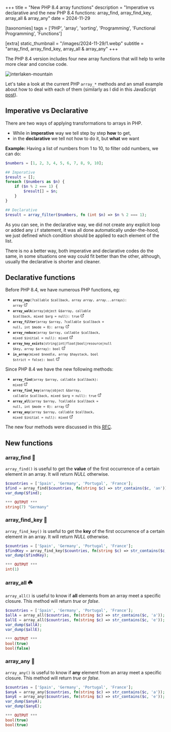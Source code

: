 +++
title = "New PHP 8.4 array functions"
description = "Imperative vs declarative and the new PHP 8.4 functions: array_find, array_find_key, array_all & array_any"
date = 2024-11-29

[taxonomies]
tags = ['PHP', 'array', 'sorting', 'Programming', 'Functional Programming', 'Functions']

[extra]
static_thumbnail = "/images/2024-11-29/1.webp"
subtitle = "array_find, array_find_key, array_all & array_any"
+++

The PHP 8.4 version includes four new array functions that will help to write more clear and concise code.

![interlaken-mountain](/images/2024-11-29/1.webp)

Let's take a look at the current PHP `array_*` methods and an small example about how to deal with each of them (similarly as I did in this JavaScript [post](/functional-programming-in-javascript)).

## Imperative vs Declarative

There are two ways of applying transformations to arrays in PHP.

- While in **imperative** way we tell step by step **how** to get,
- in the **declarative** we tell not how to do it, but **what** we want

**Example:** Having a list of numbers from 1 to 10, to filter odd numbers, we can do:

```php source
$numbers = [1, 2, 3, 4, 5, 6, 7, 8, 9, 10];

## Imperative
$result = [];
foreach ($numbers as $n) {
    if ($n % 2 === 1) {
        $result[] = $n;
    }
}

## Declarative
$result = array_filter($numbers, fn (int $n) => $n % 2 === 1);
```

As you can see, in the declarative way, we did not create any explicit loop or added any `if` statement, it was all done automatically under-the-hood, we just defined which condition should be applied to each element of the list.

There is no a better way, both imperative and declarative codes do the same, in some situations one way could fit better than the other, although, usually the declarative is shorter and cleaner.

## Declarative functions

Before PHP 8.4, we have numerous PHP functions, eg:

- <code><small><b>array_map</b>(?callable $callback, array $array, array ...$arrays): array</small></code> <a href="https://www.php.net/manual/en/function.array-map.php" target="_blank"><svg xmlns="http://www.w3.org/2000/svg" width="12" height="12" viewBox="0 0 24 24" fill="none" stroke="currentColor" stroke-width="2" stroke-linecap="round" stroke-linejoin="round" class="external-link-icon"><path d="M18 13v6a2 2 0 0 1-2 2H5a2 2 0 0 1-2-2V8a2 2 0 0 1 2-2h6"></path><polyline points="15,3 21,3 21,9"></polyline><line x1="10" y1="14" x2="21" y2="3"></line></svg></a>
- <code><small><b>array_walk</b>(array|object &$array, callable $callback, mixed $arg = null): true</small></code> <a href="https://www.php.net/manual/en/function.array-walk.php" target="_blank"><svg xmlns="http://www.w3.org/2000/svg" width="12" height="12" viewBox="0 0 24 24" fill="none" stroke="currentColor" stroke-width="2" stroke-linecap="round" stroke-linejoin="round" class="external-link-icon"><path d="M18 13v6a2 2 0 0 1-2 2H5a2 2 0 0 1-2-2V8a2 2 0 0 1 2-2h6"></path><polyline points="15,3 21,3 21,9"></polyline><line x1="10" y1="14" x2="21" y2="3"></line></svg></a>
- <code><small><b>array_filter</b>(array $array, ?callable $callback = null, int $mode = 0): array</small></code> <a href="https://www.php.net/manual/en/function.array-filter.php" target="_blank"><svg xmlns="http://www.w3.org/2000/svg" width="12" height="12" viewBox="0 0 24 24" fill="none" stroke="currentColor" stroke-width="2" stroke-linecap="round" stroke-linejoin="round" class="external-link-icon"><path d="M18 13v6a2 2 0 0 1-2 2H5a2 2 0 0 1-2-2V8a2 2 0 0 1 2-2h6"></path><polyline points="15,3 21,3 21,9"></polyline><line x1="10" y1="14" x2="21" y2="3"></line></svg></a>
- <code><small><b>array_reduce</b>(array $array, callable $callback, mixed $initial = null): mixed</small></code> <a href="https://www.php.net/manual/en/function.array-reduce.php" target="_blank"><svg xmlns="http://www.w3.org/2000/svg" width="12" height="12" viewBox="0 0 24 24" fill="none" stroke="currentColor" stroke-width="2" stroke-linecap="round" stroke-linejoin="round" class="external-link-icon"><path d="M18 13v6a2 2 0 0 1-2 2H5a2 2 0 0 1-2-2V8a2 2 0 0 1 2-2h6"></path><polyline points="15,3 21,3 21,9"></polyline><line x1="10" y1="14" x2="21" y2="3"></line></svg></a>
- <code><small><b>array_key_exists</b>(string|int|float|bool|resource|null $key, array $array): bool</small></code> <a href="https://www.php.net/manual/en/function.array-key-exists.php" target="_blank"><svg xmlns="http://www.w3.org/2000/svg" width="12" height="12" viewBox="0 0 24 24" fill="none" stroke="currentColor" stroke-width="2" stroke-linecap="round" stroke-linejoin="round" class="external-link-icon"><path d="M18 13v6a2 2 0 0 1-2 2H5a2 2 0 0 1-2-2V8a2 2 0 0 1 2-2h6"></path><polyline points="15,3 21,3 21,9"></polyline><line x1="10" y1="14" x2="21" y2="3"></line></svg></a>
- <code><small><b>in_array</b>(mixed $needle, array $haystack, bool $strict = false): bool</small></code> <a href="https://www.php.net/manual/en/function.in-array.php" target="_blank"><svg xmlns="http://www.w3.org/2000/svg" width="12" height="12" viewBox="0 0 24 24" fill="none" stroke="currentColor" stroke-width="2" stroke-linecap="round" stroke-linejoin="round" class="external-link-icon"><path d="M18 13v6a2 2 0 0 1-2 2H5a2 2 0 0 1-2-2V8a2 2 0 0 1 2-2h6"></path><polyline points="15,3 21,3 21,9"></polyline><line x1="10" y1="14" x2="21" y2="3"></line></svg></a>

Since PHP 8.4 we have the new following methods:

- <code><small><b>array_find</b>(array $array, callable $callback): mixed</small></code> <a href="https://www.php.net/manual/en/function.array-find.php" target="_blank"><svg xmlns="http://www.w3.org/2000/svg" width="12" height="12" viewBox="0 0 24 24" fill="none" stroke="currentColor" stroke-width="2" stroke-linecap="round" stroke-linejoin="round" class="external-link-icon"><path d="M18 13v6a2 2 0 0 1-2 2H5a2 2 0 0 1-2-2V8a2 2 0 0 1 2-2h6"></path><polyline points="15,3 21,3 21,9"></polyline><line x1="10" y1="14" x2="21" y2="3"></line></svg></a>
- <code><small><b>array_find_key</b>(array|object &$array, callable $callback, mixed $arg = null): true</small></code> <a href="https://www.php.net/manual/en/function.array-find-key.php" target="_blank"><svg xmlns="http://www.w3.org/2000/svg" width="12" height="12" viewBox="0 0 24 24" fill="none" stroke="currentColor" stroke-width="2" stroke-linecap="round" stroke-linejoin="round" class="external-link-icon"><path d="M18 13v6a2 2 0 0 1-2 2H5a2 2 0 0 1-2-2V8a2 2 0 0 1 2-2h6"></path><polyline points="15,3 21,3 21,9"></polyline><line x1="10" y1="14" x2="21" y2="3"></line></svg></a>
- <code><small><b>array_all</b>(array $array, ?callable $callback = null, int $mode = 0): array</small></code> <a href="https://www.php.net/manual/en/function.array-all.php" target="_blank"><svg xmlns="http://www.w3.org/2000/svg" width="12" height="12" viewBox="0 0 24 24" fill="none" stroke="currentColor" stroke-width="2" stroke-linecap="round" stroke-linejoin="round" class="external-link-icon"><path d="M18 13v6a2 2 0 0 1-2 2H5a2 2 0 0 1-2-2V8a2 2 0 0 1 2-2h6"></path><polyline points="15,3 21,3 21,9"></polyline><line x1="10" y1="14" x2="21" y2="3"></line></svg></a>
- <code><small><b>array_any</b>(array $array, callable $callback, mixed $initial = null): mixed</small></code> <a href="https://www.php.net/manual/en/function.array-any.php" target="_blank"><svg xmlns="http://www.w3.org/2000/svg" width="12" height="12" viewBox="0 0 24 24" fill="none" stroke="currentColor" stroke-width="2" stroke-linecap="round" stroke-linejoin="round" class="external-link-icon"><path d="M18 13v6a2 2 0 0 1-2 2H5a2 2 0 0 1-2-2V8a2 2 0 0 1 2-2h6"></path><polyline points="15,3 21,3 21,9"></polyline><line x1="10" y1="14" x2="21" y2="3"></line></svg></a>

The new four methods were discussed in this <a href="https://wiki.php.net/rfc/array_find" target="_blank"><abbr title="Request for comments">RFC</abbr></a>.

## New functions

### array_find 🔎

`array_find()` is useful to get the **value** of the first occurrence of a certain element in an array. It will return _NULL_ otherwise.

```php source
$countries = ['Spain', 'Germany', 'Portugal', 'France'];
$find = array_find($countries, fn(string $c) => str_contains($c, 'an'));
var_dump($find);

*** OUTPUT ***
string(7) "Germany"
```

### array_find_key 🔑

`array_find_key()` is useful to get the **key** of the first occurrence of a certain element in an array. It will return _NULL_ otherwise.

```php source
$countries = ['Spain', 'Germany', 'Portugal', 'France'];
$findKey = array_find_key($countries, fn(string $c) => str_contains($c, 'an'));
var_dump($findKey);

*** OUTPUT ***
int(1)
```

### array_all ☘️

`array_all()` is useful to know if **all** elements from an array meet a specific closure. This method will return _true_ or _false_.

```php source
$countries = ['Spain', 'Germany', 'Portugal', 'France'];
$allA = array_all($countries, fn(string $c) => str_contains($c, 'a'));
$allE = array_all($countries, fn(string $c) => str_contains($c, 'e'));
var_dump($allA);
var_dump($allE);

*** OUTPUT ***
bool(true)
bool(false)
```

### array_any 🧵

`array_any()` is useful to know if **any** element from an array meet a specific closure. This method will return _true_ or _false_.

```php source
$countries = ['Spain', 'Germany', 'Portugal', 'France'];
$anyA = array_any($countries, fn(string $c) => str_contains($c, 'a'));
$anyE = array_any($countries, fn(string $c) => str_contains($c, 'e'));
var_dump($anyA);
var_dump($anyE);

*** OUTPUT ***
bool(true)
bool(true)
```
